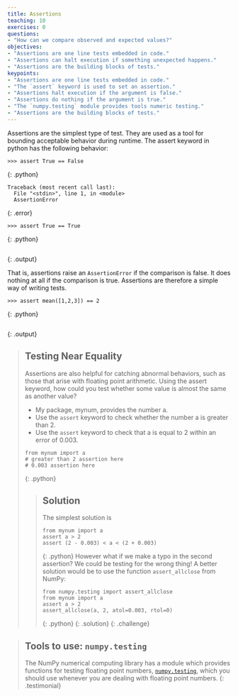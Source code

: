 ```yaml
---
title: Assertions
teaching: 10
exercises: 0
questions:
- "How can we compare observed and expected values?"
objectives:
- "Assertions are one line tests embedded in code."
- "Assertions can halt execution if something unexpected happens."
- "Assertions are the building blocks of tests."
keypoints:
- "Assertions are one line tests embedded in code."
- "The `assert` keyword is used to set an assertion."
- "Assertions halt execution if the argument is false."
- "Assertions do nothing if the argument is true."
- "The `numpy.testing` module provides tools numeric testing."
- "Assertions are the building blocks of tests."
---
```


Assertions are the simplest type of test. They are used as a tool for bounding
acceptable behavior during runtime. The assert keyword in python has the
following behavior:

~~~
>>> assert True == False
~~~
{: .python}
~~~
Traceback (most recent call last):
  File "<stdin>", line 1, in <module>
  AssertionError
~~~
{: .error}
~~~
>>> assert True == True
~~~
{: .python}
~~~
~~~
{: .output}

That is, assertions raise an `AssertionError` if the comparison is false.
It does nothing at all if the comparison is true. Assertions are therefore a
simple way of writing tests.
~~~
>>> assert mean([1,2,3]) == 2
~~~
{: .python}
~~~
~~~
{: .output}


> ## Testing Near Equality
>
> Assertions are also helpful for catching abnormal behaviors, such as those
> that arise with floating point arithmetic. Using the assert keyword, how could
> you test whether some value is almost the same as another value?
>
> - My package, mynum, provides the number a.
> - Use the `assert` keyword to check whether the number a is greater than 2.
> - Use the `assert` keyword to check that a is equal to 2 within an error of 0.003.
>
> ~~~
> from mynum import a
> # greater than 2 assertion here
> # 0.003 assertion here
> ~~~
> {: .python}
>
> > ## Solution
> > The simplest solution is
> > ~~~
> > from mynum import a
> > assert a > 2
> > assert (2 - 0.003) < a < (2 + 0.003)
> > ~~~
> > {: .python}
> > However what if we make a typo in the second assertion? We could be testing
> > for the wrong thing! A better solution would be to use the function
> > `assert_allclose` from NumPy:
> > ~~~
> > from numpy.testing import assert_allclose
> > from mynum import a
> > assert a > 2
> > assert_allclose(a, 2, atol=0.003, rtol=0)
> > ~~~
> > {: .python}
> {: .solution}
{: .challenge}

> ## Tools to use: `numpy.testing`
> The NumPy numerical computing library has a module which provides functions
> for testing floating point numbers, [`numpy.testing`](https://docs.scipy.org/doc/numpy/reference/routines.testing.html),
> which you should use whenever you are dealing with floating point numbers.
{: .testimonial}

